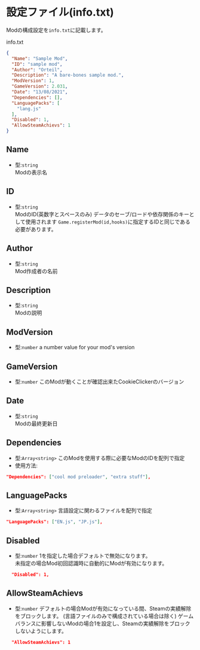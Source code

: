 #  設定ファイル(info.txt)
Modの構成設定を`info.txt`に記載します。

info.txt
```json
{
  "Name": "Sample Mod",
  "ID": "sample mod",
  "Author": "Orteil",
  "Description": "A bare-bones sample mod.",
  "ModVersion": 1,
  "GameVersion": 2.031,
  "Date": "13/08/2021",
  "Dependencies": [],
  "LanguagePacks": [
    "lang.js"
  ],
  "Disabled": 1,
  "AllowSteamAchievs": 1
}
```

## Name

- 型:`string`  
  Modの表示名

## ID

- 型:`string`  
  ModのID(英数字とスペースのみ)
  データのセーブ/ロードや依存関係のキーとして使用されます
  `Game.registerMod(id,hooks)`に指定するIDと同じである必要があります。

## Author

- 型:`string`  
  Mod作成者の名前

## Description

- 型:`string`  
  Modの説明

## ModVersion

- 型:`number`
  a number value for your mod's version

## GameVersion

- 型:`number`
  このModが動くことが確認出来たCookieClickerのバージョン

## Date

- 型:`string`  
  Modの最終更新日

## Dependencies  <Badge text="任意"/>

- 型:`Array<string>`
  このModを使用する際に必要なModのIDを配列で指定
- 使用方法:

```json
"Dependencies": ["cool mod preloader", "extra stuff"],
```

## LanguagePacks <Badge text="任意"/>

- 型:`Array<string>`
  言語設定に関わるファイルを配列で指定

```json
"LanguagePacks": ["EN.js", "JP.js"],
```

## Disabled <Badge text="任意"/>

- 型:`number`
  1を指定した場合デフォルトで無効になります。   
  未指定の場合Mod初回認識時に自動的にModが有効になります。

```json
  "Disabled": 1,
```

## AllowSteamAchievs <Badge text="任意"/>

- 型:`number`
  デフォルトの場合Modが有効になっている間、Steamの実績解除をブロックします。
  (言語ファイルのみで構成されている場合は除く)
  ゲームバランスに影響しないModの場合1を設定し、Steamの実績解除をブロックしないようにします。

```json
  "AllowSteamAchievs": 1
```